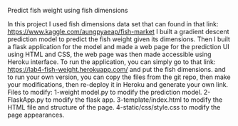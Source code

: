 Predict fish weight using fish dimensions

In this project I used fish dimensions data set that can found in that link: https://www.kaggle.com/aungpyaeap/fish-market
I built a gradient descent prediction model to predict the fish weight given its dimensions. Then I built a flask application for the model and made a web page for the prediction UI using HTML and CSS, the web page was then made accessible using Heroku interface.
To run the application, you can simply go to that link: 
https://lab4-fish-weight.herokuapp.com/  and put the fish dimensions.
and to run your own version, you can copy the files from the git repo, then make your modifications, then re-deploy it in Heroku and generate your own link.
Files to modify:
1-weight model.py to modify the prediction model. 
2-FlaskApp.py to modify the flask app. 
3-template/index.html to modify the HTML file and structure of the page. 
4-static/css/style.css to modify the page appearances.
